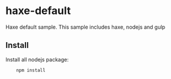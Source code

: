 # haxe-default
Haxe default sample.
This sample includes haxe, nodejs and gulp

Install
-------
Install all nodejs package:

        npm install
        
